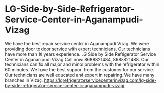# LG-Side-by-Side-Refrigerator-Service-Center-in-Aganampudi-Vizag
We have the best repair service center in Aganampudi Vizag. We were providing door to door service with expert technicians. Our technicians have more than 10 years experience. LG Side by Side Refrigerator Service Center in Aganampudi Vizag Call now: 8688821484, 8688821488. Our technicians can fix all major and minor problems with the refrigerator within 60 minutes. We have the best support from the customer for our service. Our technicians are well educated and expert in repairing. We have many branches in Vizag. https://lgrefrigeratorservicecenterinvizag.com/lg-side-by-side-refrigerator-service-center-in-aganampudi-vizag/
